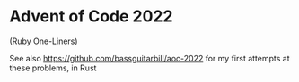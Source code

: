 # Advent of Code 2022
(Ruby One-Liners)

See also <https://github.com/bassguitarbill/aoc-2022> for my first attempts at these problems, in Rust
